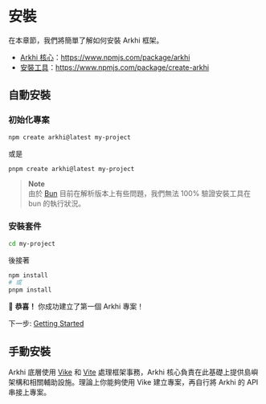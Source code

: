 # 安裝

在本章節，我們將簡單了解如何安裝 Arkhi 框架。

- [Arkhi 核心](https://www.npmjs.com/package/arkhi)：https://www.npmjs.com/package/arkhi
- [安裝工具](https://www.npmjs.com/package/create-arkhi)：https://www.npmjs.com/package/create-arkhi

## 自動安裝

### 初始化專案

```bash
npm create arkhi@latest my-project
```
或是
```bash
pnpm create arkhi@latest my-project
```

> **Note**  
> 由於 [Bun](https://bun.sh) 目前在解析版本上有些問題，我們無法 100% 驗證安裝工具在 bun 的執行狀況。

### 安裝套件

```bash
cd my-project
```
後接著
```bash
npm install
# 或
pnpm install
```

🎉 **恭喜！** 你成功建立了第一個 Arkhi 專案！

下一步: [Getting Started](./getting_started.md)

## 手動安裝

Arkhi 底層使用 [Vike](https://vike.dev) 和 [Vite](https://vitejs.dev/) 處理框架事務，Arkhi 核心負責在此基礎上提供島嶼架構和相關輔助設施。理論上你能夠使用 Vike 建立專案，再自行將 Arkhi 的 API 串接上專案。

